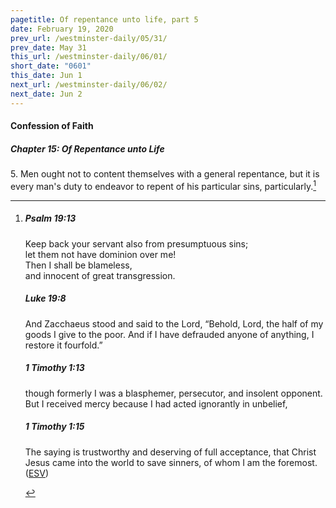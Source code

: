 ```yaml
---
pagetitle: Of repentance unto life, part 5
date: February 19, 2020
prev_url: /westminster-daily/05/31/
prev_date: May 31
this_url: /westminster-daily/06/01/
short_date: "0601"
this_date: Jun 1
next_url: /westminster-daily/06/02/
next_date: Jun 2
---
```


#### Confession of Faith

##### Chapter 15: Of Repentance unto Life

<span class="q">5.</span> Men ought not to content themselves with a general repentance, but it is every man's duty to endeavor to repent of his particular sins, particularly.[^fnref:wcf1]

[^fnref:wcf1]: <div class="esv"><h5>Psalm 19:13</h5> <div class="esv-text"><div class="block-indent"> <p class="line-group" id="p19019013.01-1">Keep back your servant also from presumptuous sins;<br /> <span class="indent"></span>let them not have dominion over me!<br /> Then I shall be blameless,<br /> <span class="indent"></span>and innocent of great transgression.</p> </div> </div><h5>Luke 19:8</h5> <div class="esv-text"><p id="p42019008.01-2">And Zacchaeus stood and said to the Lord, &#8220;Behold, Lord, the half of my goods I give to the poor. And if I have defrauded anyone of anything, I restore it fourfold.&#8221;</p> </div><h5>1 Timothy 1:13</h5> <div class="esv-text"><p id="p54001013.01-3">though formerly I was a blasphemer, persecutor, and insolent opponent. But I received mercy because I had acted ignorantly in unbelief,</p> </div><h5>1 Timothy 1:15</h5> <div class="esv-text"><p id="p54001015.01-4">The saying is trustworthy and deserving of full acceptance, that Christ Jesus came into the world to save sinners, of whom I am the foremost.  (<a href="http://www.esv.org" class="copyright">ESV</a>)</p> </div> </div>

